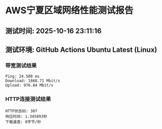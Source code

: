 # AWS宁夏区域网络性能测试报告
## 测试时间: 2025-10-16 23:11:16
## 测试环境: GitHub Actions Ubuntu Latest (Linux)

### 带宽测试结果
```
Ping: 24.508 ms
Download: 1868.71 Mbit/s
Upload: 976.84 Mbit/s
```

### HTTP连接测试结果
```
HTTP状态码: 307
响应时间: 1.345893秒
下载速度: 0字节/秒
```

